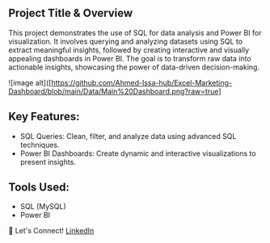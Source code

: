 ## Project Title & Overview

This project demonstrates the use of SQL for data analysis and Power BI for visualization. It involves querying and analyzing datasets using SQL to extract meaningful insights, followed by creating interactive and visually appealing dashboards in Power BI. The goal is to transform raw data into actionable insights, showcasing the power of data-driven decision-making.

![image alt]([https://github.com/Ahmed-Issa-hub/Excel-Marketing-Dashboard/blob/main/Data/Main%20Dashboard.png?raw=true]


## Key Features:
- SQL Queries: Clean, filter, and analyze data using advanced SQL techniques.
- Power BI Dashboards: Create dynamic and interactive visualizations to present insights.
  
## Tools Used:
- SQL (MySQL)
- Power BI

👤 Let's Connect!
[LinkedIn](https://www.linkedin.com/in/ahmed-eissa-837691a1/) 
